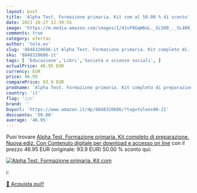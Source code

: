 ```yaml
---
layout: post
title: 'Alpha Test. Formazione primaria. Kit com al 50.00 % di sconto'
date: 2021-10-27 12:39:55
image: 'https://m.media-amazon.com/images/I/41vF8GqW6eL._SL500_._SL400_.jpg'
comments: true
category: ofertas
author: 'tole.es'
slug: '8848320686-it Alpha Test. Formazione primaria. Kit completo di...'
sku: '8848320686-it'
tags: [ 'Educazione','Libri','Società e scienze sociali', ]
actualPrice: 46.95 EUR
currency: EUR
price: 46.95
comparePrice: 93.9 EUR
prodname: 'Alpha Test. Formazione primaria. Kit completo di preparazione. Nuova ediz. Con Contenuto digitale per download e accesso on line'
country: 'it'
flag: '🇮🇹'
brand: ''
buyurl: 'https://www.amazon.it/dp/8848320686/?tag=tolees00-21'
descuento: '50.00'
average: '46.95'
---
```


Puoi trovare [Alpha Test. Formazione primaria. Kit completo di preparazione. Nuova ediz. Con Contenuto digitale per download e accesso on line](https://www.amazon.it/dp/8848320686/?tag=tolees00-21) con il prezzo 46.95 EUR (originale: 93.9 EUR) 50.00 % sconto qui:

[![Alpha Test. Formazione primaria. Kit com](https://m.media-amazon.com/images/I/41vF8GqW6eL._SL500_._SL400_.jpg)](https://www.amazon.it/dp/8848320686/?tag=tolees00-21)

ℹ️:


[🛒 Acquista qui!!](https://www.amazon.it/dp/8848320686/?tag=tolees00-21)
